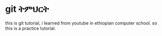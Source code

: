 # git ትምህርት
this is git tutorial, i learned from youtube in ethiopian computer school.
so this is a practice tutorial.

